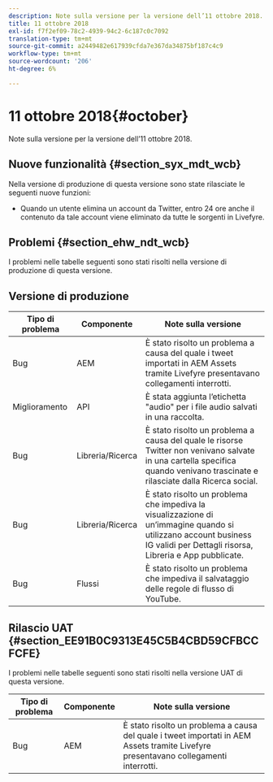 ```yaml
---
description: Note sulla versione per la versione dell’11 ottobre 2018.
title: 11 ottobre 2018
exl-id: f7f2ef09-78c2-4939-94c2-6c187c0c7092
translation-type: tm+mt
source-git-commit: a2449482e617939cfda7e367da34875bf187c4c9
workflow-type: tm+mt
source-wordcount: '206'
ht-degree: 6%

---
```


# 11 ottobre 2018{#october}

Note sulla versione per la versione dell’11 ottobre 2018.

## Nuove funzionalità {#section_syx_mdt_wcb}

Nella versione di produzione di questa versione sono state rilasciate le seguenti nuove funzioni:

* Quando un utente elimina un account da Twitter, entro 24 ore anche il contenuto da tale account viene eliminato da tutte le sorgenti in Livefyre.

## Problemi {#section_ehw_ndt_wcb}

I problemi nelle tabelle seguenti sono stati risolti nella versione di produzione di questa versione.

## Versione di produzione

| **Tipo di problema** | **Componente** | **Note sulla versione** |
|---|---|---|
| Bug | AEM | È stato risolto un problema a causa del quale i tweet importati in AEM Assets tramite Livefyre presentavano collegamenti interrotti. |
| Miglioramento | API | È stata aggiunta l’etichetta &quot;audio&quot; per i file audio salvati in una raccolta. |
| Bug | Libreria/Ricerca | È stato risolto un problema a causa del quale le risorse Twitter non venivano salvate in una cartella specifica quando venivano trascinate e rilasciate dalla Ricerca social. |
| Bug | Libreria/Ricerca | È stato risolto un problema che impediva la visualizzazione di un’immagine quando si utilizzano account business IG validi per Dettagli risorsa, Libreria e App pubblicate. |
| Bug | Flussi | È stato risolto un problema che impediva il salvataggio delle regole di flusso di YouTube. |

## Rilascio UAT {#section_EE91B0C9313E45C5B4CBD59CFBCCFCFE}

I problemi nelle tabelle seguenti sono stati risolti nella versione UAT di questa versione.

| **Tipo di problema** | **Componente** | **Note sulla versione** |
|---|---|---|
| Bug | AEM | È stato risolto un problema a causa del quale i tweet importati in AEM Assets tramite Livefyre presentavano collegamenti interrotti. |

